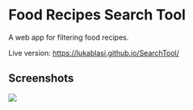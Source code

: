 <h1>Food Recipes Search Tool</h1>
A web app for filtering food recipes.

Live version: 
https://lukablasi.github.io/SearchTool/

<h2>Screenshots</h2>

![](https://github.com/lukablasi/SearchTool/blob/master/screenshots/mainpage.PNG)
